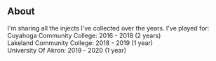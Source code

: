 ## About 
I'm sharing all the injects I've collected over the years. I've played for:<br />
Cuyahoga Community College: 2016 - 2018 (2 years)<br />
Lakeland Community College: 2018 - 2019 (1 year)<br />
University Of Akron: 2019 - 2020 (1 year)<br />

